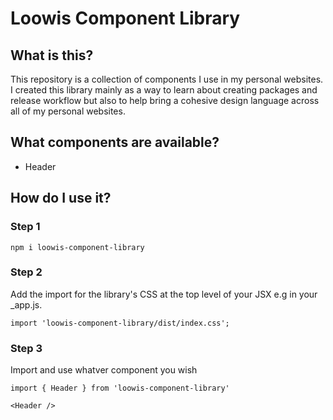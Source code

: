 # Loowis Component Library

## What is this?

This repository is a collection of components I use in my personal websites. I created this library mainly as a way to learn about creating packages and release workflow but also to help bring a cohesive design language across all of my personal websites.

## What components are available?

- Header

## How do I use it?

### Step 1

`npm i loowis-component-library`

### Step 2

Add the import for the library's CSS at the top level of your JSX e.g in your _app.js.

`import 'loowis-component-library/dist/index.css';`

### Step 3

Import and use whatver component you wish

`import { Header } from 'loowis-component-library'`

`<Header />`
